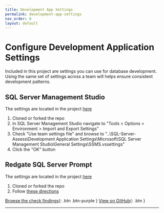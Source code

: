 ```yaml
---
title: Development App Settings
permalink: development-app-settings
nav_order: 8
layout: default
---
```


# Configure Development Application Settings

Included in this project are settings you can use for database development. Using the same set of settings across a team will helps ensure consistent development patterns.

## SQL Server Management Studio

The settings are located in the project [here](https://github.com/kevinmartintech/sp_Develop/tree/master/Development%20Application%20Settings/Microsoft/SQL%20Server%20Management%20Studio/General%20Settings)

1. Cloned or forked the repo
2. In SQL Server Management Studio navigate to "Tools > Options > Environment > Import and Export Settings"
3. Check "Use team settings file" and browse to "..\SQL-Server-Assess\Development Application Settings\Microsoft\SQL Server Management Studio\General Settings\SSMS.vssettings"
4. Click the "OK" button

## Redgate SQL Server Prompt

The settings are located in the project [here](https://github.com/kevinmartintech/sp_Develop/tree/master/Development%20Application%20Settings/Red%20Gate/SQL%20Prompt)

1. Cloned or forked the repo
2. Follow [these directions](https://documentation.red-gate.com/sp/managing-sql-prompt-behavior/sharing-your-settings)

[Browse the check findings](findings){: .btn .btn-purple }
[View on GitHub](https://github.com/kevinmartintech/sp_Develop){: .btn }

---